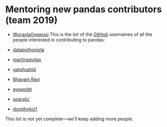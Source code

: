 # Mentoring new pandas contributors (team 2019)
- [WuraolaOyewusi](https://github.com/WuraolaOyewusi)
This is the list of the [GitHub](https://github.com) usernames of all the people interested in contributing to pandas:

- [datapythonista](https://github.com/datapythonista/)
- [martinagvilas](https://github.com/martinagvilas)
- [galuhsahid](https://github.com/galuhsahid)
- [Bhavani Ravi](https://github.com/bhavaniravi)
- [ayowolet](https://github.com/ayowolet)
- [sparalic](https://github.com/sparalic/)
- [dorothykiz1](https://github.com/dorothykiz1/)

This list is not yet complete—we'll keep adding more people.
